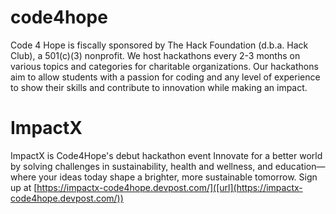 # code4hope
Code 4 Hope is fiscally sponsored by The Hack Foundation (d.b.a. Hack Club), a 501(c)(3) nonprofit. We host hackathons every 2-3 months on various topics and categories for charitable organizations. Our hackathons aim to allow students with a passion for coding and any level of experience to show their skills and contribute to innovation while making an impact.

# ImpactX
ImpactX is Code4Hope's debut hackathon event
Innovate for a better world by solving challenges in sustainability, health and wellness, and education—where your ideas today shape a brighter, more sustainable tomorrow. Sign up at [https://impactx-code4hope.devpost.com/]([url](https://impactx-code4hope.devpost.com/))
